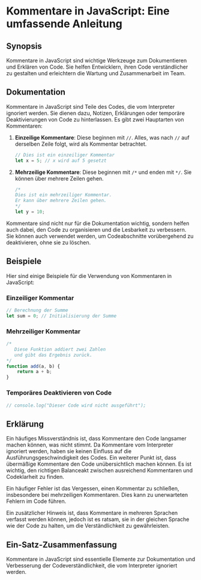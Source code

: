 <!--
Meta Description: # Kommentare in JavaScript: Eine umfassende Anleitung ## Synopsis Kommentare in JavaScript sind wichtige Werkzeuge zum Dokumentieren und Erklären von ...
Meta Keywords: kommentare, javascript, code, und, die
-->

# Kommentare in JavaScript: Eine umfassende Anleitung

## Synopsis
Kommentare in JavaScript sind wichtige Werkzeuge zum Dokumentieren und Erklären von Code. Sie helfen Entwicklern, ihren Code verständlicher zu gestalten und erleichtern die Wartung und Zusammenarbeit im Team.

## Dokumentation
Kommentare in JavaScript sind Teile des Codes, die vom Interpreter ignoriert werden. Sie dienen dazu, Notizen, Erklärungen oder temporäre Deaktivierungen von Code zu hinterlassen. Es gibt zwei Hauptarten von Kommentaren:

1. **Einzeilige Kommentare**: Diese beginnen mit `//`. Alles, was nach `//` auf derselben Zeile folgt, wird als Kommentar betrachtet.
   
   ```javascript
   // Dies ist ein einzeiliger Kommentar
   let x = 5; // x wird auf 5 gesetzt
   ```

2. **Mehrzeilige Kommentare**: Diese beginnen mit `/*` und enden mit `*/`. Sie können über mehrere Zeilen gehen.

   ```javascript
   /*
   Dies ist ein mehrzeiliger Kommentar.
   Er kann über mehrere Zeilen gehen.
   */
   let y = 10;
   ```

Kommentare sind nicht nur für die Dokumentation wichtig, sondern helfen auch dabei, den Code zu organisieren und die Lesbarkeit zu verbessern. Sie können auch verwendet werden, um Codeabschnitte vorübergehend zu deaktivieren, ohne sie zu löschen.

## Beispiele
Hier sind einige Beispiele für die Verwendung von Kommentaren in JavaScript:

### Einzeiliger Kommentar
```javascript
// Berechnung der Summe
let sum = 0; // Initialisierung der Summe
```

### Mehrzeiliger Kommentar
```javascript
/*
   Diese Funktion addiert zwei Zahlen
   und gibt das Ergebnis zurück.
*/
function add(a, b) {
    return a + b;
}
```

### Temporäres Deaktivieren von Code
```javascript
// console.log("Dieser Code wird nicht ausgeführt");
```

## Erklärung
Ein häufiges Missverständnis ist, dass Kommentare den Code langsamer machen können, was nicht stimmt. Da Kommentare vom Interpreter ignoriert werden, haben sie keinen Einfluss auf die Ausführungsgeschwindigkeit des Codes. Ein weiterer Punkt ist, dass übermäßige Kommentare den Code unübersichtlich machen können. Es ist wichtig, den richtigen Balanceakt zwischen ausreichend Kommentaren und Codeklarheit zu finden.

Ein häufiger Fehler ist das Vergessen, einen Kommentar zu schließen, insbesondere bei mehrzeiligen Kommentaren. Dies kann zu unerwarteten Fehlern im Code führen. 

Ein zusätzlicher Hinweis ist, dass Kommentare in mehreren Sprachen verfasst werden können, jedoch ist es ratsam, sie in der gleichen Sprache wie der Code zu halten, um die Verständlichkeit zu gewährleisten.

## Ein-Satz-Zusammenfassung
Kommentare in JavaScript sind essentielle Elemente zur Dokumentation und Verbesserung der Codeverständlichkeit, die vom Interpreter ignoriert werden.